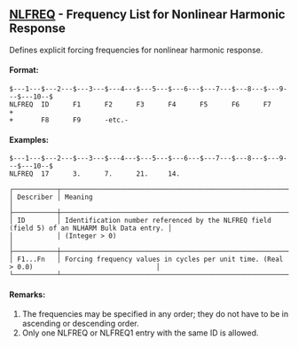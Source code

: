 ## [NLFREQ](https://nexus.hexagon.com/documentationcenter/bundle/MSC_Nastran_2022.4/page/Nastran_Combined_Book/qrg/bulkno/TOC.NLFREQ.xhtml) - Frequency List for Nonlinear Harmonic Response

Defines explicit forcing frequencies for nonlinear harmonic response.

#### Format:

```nastran
$---1---$---2---$---3---$---4---$---5---$---6---$---7---$---8---$---9---$---10--$
NLFREQ  ID      F1      F2      F3      F4      F5      F6      F7      +       
+       F8      F9      -etc.-                                                  
```

#### Examples:

```nastran
$---1---$---2---$---3---$---4---$---5---$---6---$---7---$---8---$---9---$---10--$
NLFREQ  17      3.      7.      21.     14.                                     
```

```text
┌───────────┬──────────────────────────────────────────────────────────────────────────────────────────────┐
│ Describer │ Meaning                                                                                      │
├───────────┼──────────────────────────────────────────────────────────────────────────────────────────────┤
│ ID        │ Identification number referenced by the NLFREQ field (field 5) of an NLHARM Bulk Data entry. │
│           │ (Integer > 0)                                                                                │
├───────────┼──────────────────────────────────────────────────────────────────────────────────────────────┤
│ F1...Fn   │ Forcing frequency values in cycles per unit time. (Real > 0.0)                               │
└───────────┴──────────────────────────────────────────────────────────────────────────────────────────────┘
```

#### Remarks:

1. The frequencies may be specified in any order; they do not have to be in ascending or descending order.
2. Only one NLFREQ or NLFREQ1 entry with the same ID is allowed.
